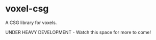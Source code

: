 voxel-csg
============

A CSG library for voxels.

UNDER HEAVY DEVELOPMENT - Watch this space for more to come!
